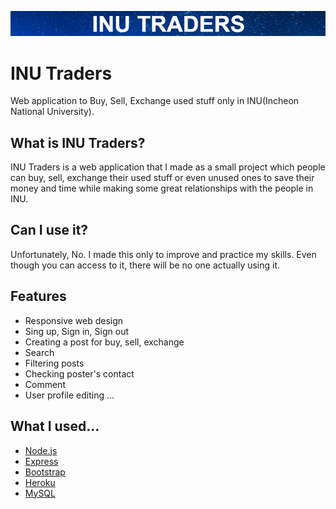 [![INU Traders](screenshots/INUTraders_cr.jpg "INU Traders")](https://inutraders.herokuapp.com/)

# INU Traders

Web application to Buy, Sell, Exchange used stuff only in INU(Incheon National University).

## What is INU Traders?

INU Traders is a web application that I made as a small project which people can buy, sell, exchange their used stuff or even unused ones to save their money and time while making some great relationships with the people in INU.

## Can I use it?

Unfortunately, No.
I made this only to improve and practice my skills.
Even though you can access to it, there will be no one actually using it.


## Features
* Responsive web design
* Sing up, Sign in, Sign out
* Creating a post for buy, sell, exchange
* Search
* Filtering posts
* Checking poster's contact
* Comment
* User profile editing
...


## What I used...

* [Node.js](https://nodejs.org/en/)
* [Express](https://expressjs.com/)
* [Bootstrap](https://getbootstrap.com/)
* [Heroku](https://www.heroku.com/)
* [MySQL](https://www.mysql.com/)
